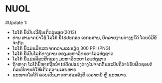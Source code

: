 NUOL
====

#Update 1:

- ໂລໂກ້ ນີ້ເປັນເວີຊັນເກີດລຸ່ນສຸດ(2013)
- ທ່ານ ສາມາດນຳໃຊ້ ໂລໂກ້ ນີ້ໄປປະກອບ ເອກະສານ, ບົດລາຍງານຕ່າງໆໃດ້ ໂດຍບໍ່ມີຂໍ້ຈຳກັດ
- ໂລໂກ້ ນີ້ແມ່ນມີຂະໜາດຄວາມລະອຽດ 300 PPI (PNG)
- ໂລໂກ້ ນີ້ເປັນໂລກ້ທາງການ ຂອງມະຫາວິທະຍາໄລແຫ່ງຊາດ
- ໂລໂກ້ ນີ້ແມ່ນລິຂະສິດຂອງ ມະຫາວິທະຍາໄລແຫ່ງຊາດ
- ຖ້າຫາກ ໂລໂກ້ນີ້ຫາກຖືກນຳໄປດັດປແປງຕ່າງໄປຈາກຕົ້ນສະບັບຖືວ່າບໍ່ຮັບຜິດຊອບຕໍ່ກໍລະນີການກໍໃຫ້ເກີດຄວາມເສຍຫາຍ
- ຂະໜາດໂລໂກ້ ຄວນເປັນມາດຕາສ່ວນຄົງທີ ເວລາຫຍໍ້ ຫຼື ຂະຫຍາຍ.
